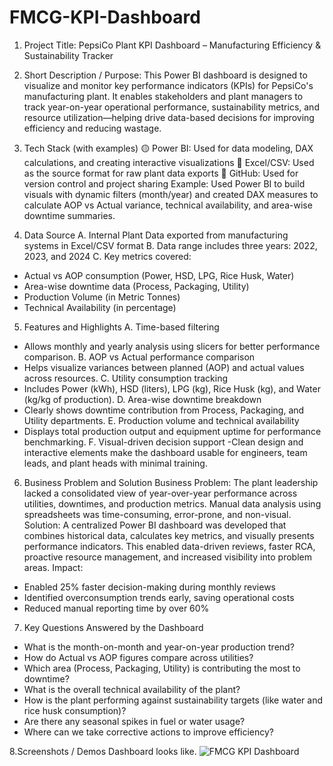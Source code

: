 # FMCG-KPI-Dashboard
1. Project Title:
PepsiCo Plant KPI Dashboard – Manufacturing Efficiency & Sustainability Tracker

2. Short Description / Purpose:
This Power BI dashboard is designed to visualize and monitor key performance indicators (KPIs) for PepsiCo's manufacturing plant. It enables stakeholders and plant managers to track year-on-year operational performance, sustainability metrics, and resource utilization—helping drive data-based decisions for improving efficiency and reducing wastage.

3. Tech Stack (with examples)
🟡 Power BI: Used for data modeling, DAX calculations, and creating interactive visualizations
📗 Excel/CSV: Used as the source format for raw plant data exports
🐙 GitHub: Used for version control and project sharing
  Example:
Used Power BI to build visuals with dynamic filters (month/year) and created DAX measures to calculate AOP vs Actual variance, technical availability, and area-wise downtime summaries.

4. Data Source
A. Internal Plant Data exported from manufacturing systems in Excel/CSV format
B. Data range includes three years: 2022, 2023, and 2024
C. Key metrics covered:
  - Actual vs AOP consumption (Power, HSD, LPG, Rice Husk, Water)
  - Area-wise downtime data (Process, Packaging, Utility)
  - Production Volume (in Metric Tonnes)
  - Technical Availability (in percentage)
  
5. Features and Highlights
A. Time-based filtering
  - Allows monthly and yearly analysis using slicers for better performance comparison.
B. AOP vs Actual performance comparison
  - Helps visualize variances between planned (AOP) and actual values across resources.
C. Utility consumption tracking
  - Includes Power (kWh), HSD (liters), LPG (kg), Rice Husk (kg), and Water (kg/kg of production).
D. Area-wise downtime breakdown
  - Clearly shows downtime contribution from Process, Packaging, and Utility departments.
E. Production volume and technical availability
  - Displays total production output and equipment uptime for performance benchmarking.
F. Visual-driven decision support
  -Clean design and interactive elements make the dashboard usable for engineers, team leads, and plant heads with minimal training.

6. Business Problem and Solution
Business Problem:
The plant leadership lacked a consolidated view of year-over-year performance across utilities, downtimes, and production metrics. Manual data analysis using spreadsheets was time-consuming, error-prone, and non-visual.
Solution:
A centralized Power BI dashboard was developed that combines historical data, calculates key metrics, and visually presents performance indicators. This enabled data-driven reviews, faster RCA, proactive resource management, and increased visibility into problem areas.
Impact:
- Enabled 25% faster decision-making during monthly reviews
- Identified overconsumption trends early, saving operational costs
- Reduced manual reporting time by over 60%
  
7. Key Questions Answered by the Dashboard
- What is the month-on-month and year-on-year production trend?
- How do Actual vs AOP figures compare across utilities?
- Which area (Process, Packaging, Utility) is contributing the most to downtime?
- What is the overall technical availability of the plant?
- How is the plant performing against sustainability targets (like water and rice husk consumption)?
- Are there any seasonal spikes in fuel or water usage?
- Where can we take corrective actions to improve efficiency?
  
8.Screenshots / Demos
Dashboard looks like.
![FMCG KPI Dashboard](https://github.com/user-attachments/assets/e5878b14-fc8d-47d6-b8a0-18a621771923)


